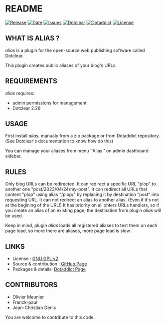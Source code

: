 # README

[![Release](https://img.shields.io/github/v/release/JcDenis/alias)](https://github.com/JcDenis/alias/releases)
[![Date](https://img.shields.io/github/release-date/JcDenis/alias)](https://github.com/JcDenis/alias/releases)
[![Issues](https://img.shields.io/github/issues/JcDenis/alias)](https://github.com/JcDenis/alias/issues)
[![Dotclear](https://img.shields.io/badge/dotclear-v2.26-blue.svg)](https://fr.dotclear.org/download)
[![Dotaddict](https://img.shields.io/badge/dotaddict-official-green.svg)](https://plugins.dotaddict.org/dc2/details/alias)
[![License](https://img.shields.io/github/license/JcDenis/alias)](https://github.com/JcDenis/alias/blob/master/LICENSE)

## WHAT IS ALIAS ?

_alias_ is a plugin for the open-source 
web publishing software called Dotclear.

This plugin creates public aliases of your blog's URLs.

## REQUIREMENTS

 _alias_ requires: 

  * admin permissions for management
  * Dotclear 2.26

## USAGE

First install _alias_, manualy from a zip package or from 
Dotaddict repository. (See Dotclear's documentation to know how do this)

You can manage your aliases from menu ''Alias'' on admin dashboard sidebar.

## RULES

Only blog URLs can be redirected.
It can redirect a specific URL "plop" to another one "post/2023/04/24/my-post".
It can redirect all URLs that content "plop" using alias "/plop/" 
by replacing it by destination "post" into requesting URL.
It can not redirect an alias to another alias. (Even if it's not at the begining of the URL!)
It has priority on all ohters URLs handlers, so if you create an alias of an existing page,
the destination from plugin _alias_ will be used.

Keep in mind, plugin _alias_ loads all registered aliases to test them on each page load, 
so more there are aliases, more page load is slow.

## LINKS

 * License : [GNU GPL v2](https://www.gnu.org/licenses/old-licenses/lgpl-2.0.html)
 * Source & contribution : [GitHub Page](https://github.com/JcDenis/alias)
 * Packages & details:  [Dotaddict Page](https://plugins.dotaddict.org/dc2/details/alias)

## CONTRIBUTORS

 * Olivier Meunier
 * Franck-paul
 * Jean-Christian Denis

 You are welcome to contribute to this code.